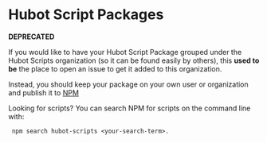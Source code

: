 # Hubot Script Packages

**DEPRECATED**

If you would like to have your Hubot Script Package grouped under the
Hubot Scripts organization (so it can be found easily by others), this **used to be** the place
to open an issue to get it added to this organization.

Instead, you should keep your package on your own user or organization and publish it to [NPM](https://www.npmjs.com/)

Looking for scripts? You can search NPM for scripts on the command line with:

     npm search hubot-scripts <your-search-term>.
